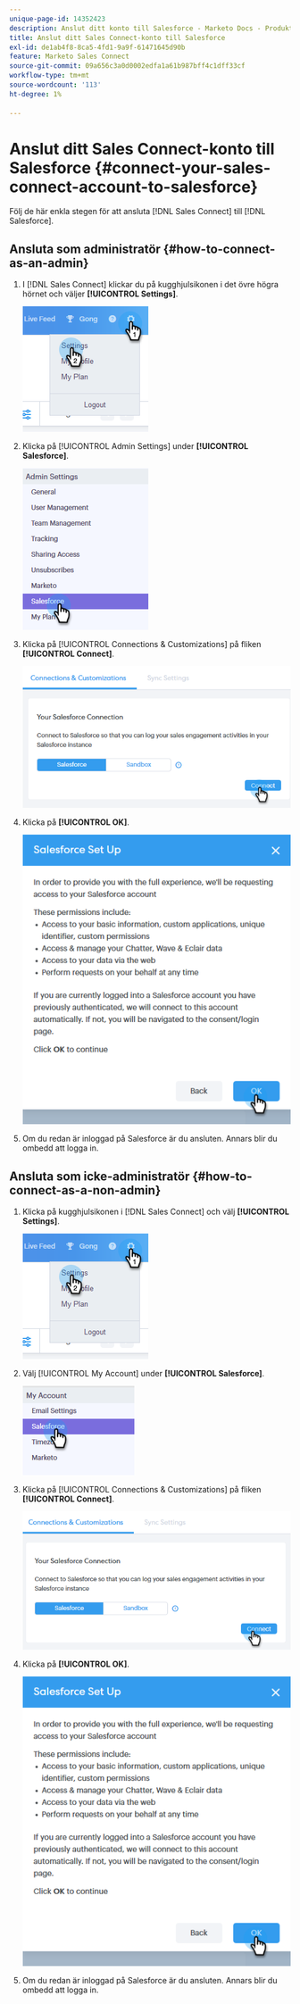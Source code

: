 ```yaml
---
unique-page-id: 14352423
description: Anslut ditt konto till Salesforce - Marketo Docs - Produktdokumentation
title: Anslut ditt Sales Connect-konto till Salesforce
exl-id: de1ab4f8-8ca5-4fd1-9a9f-61471645d90b
feature: Marketo Sales Connect
source-git-commit: 09a656c3a0d0002edfa1a61b987bff4c1dff33cf
workflow-type: tm+mt
source-wordcount: '113'
ht-degree: 1%

---
```


# Anslut ditt Sales Connect-konto till Salesforce {#connect-your-sales-connect-account-to-salesforce}

Följ de här enkla stegen för att ansluta [!DNL Sales Connect] till [!DNL Salesforce].

## Ansluta som administratör {#how-to-connect-as-an-admin}

1. I [!DNL Sales Connect] klickar du på kugghjulsikonen i det övre högra hörnet och väljer **[!UICONTROL Settings]**.

   ![](assets/one.png)

1. Klicka på [!UICONTROL  Admin Settings] under **[!UICONTROL Salesforce]**.

   ![](assets/six.png)

1. Klicka på [!UICONTROL Connections & Customizations] på fliken **[!UICONTROL Connect]**.

   ![](assets/seven.png)

1. Klicka på **[!UICONTROL OK]**.

   ![](assets/four.png)

1. Om du redan är inloggad på Salesforce är du ansluten. Annars blir du ombedd att logga in.

## Ansluta som icke-administratör {#how-to-connect-as-a-non-admin}

1. Klicka på kugghjulsikonen i [!DNL Sales Connect] och välj **[!UICONTROL Settings]**.

   ![](assets/one.png)

1. Välj [!UICONTROL My Account] under **[!UICONTROL Salesforce]**.

   ![](assets/two.png)

1. Klicka på [!UICONTROL Connections & Customizations] på fliken **[!UICONTROL Connect]**.

   ![](assets/three.png)

1. Klicka på **[!UICONTROL OK]**.

   ![](assets/four.png)

1. Om du redan är inloggad på Salesforce är du ansluten. Annars blir du ombedd att logga in.
